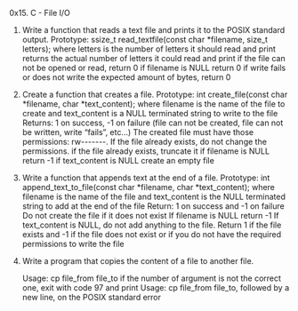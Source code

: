 0x15. C - File I/O
1. Write a function that reads a text file and prints it to the POSIX standard output.
Prototype: ssize_t read_textfile(const char *filename, size_t letters);
	where letters is the number of letters it should read and print
	returns the actual number of letters it could read and print
	if the file can not be opened or read, return 0
	if filename is NULL return 0
	if write fails or does not write the expected amount of bytes, return 0
2. Create a function that creates a file.
Prototype: int create_file(const char *filename, char *text_content);
	where filename is the name of the file to create and text_content is a NULL terminated string to write to the file
	Returns: 1 on success, -1 on failure (file can not be created, file can not be written, write “fails”, etc…)
	The created file must have those permissions: rw-------. If the file already exists, do not change the permissions.
	if the file already exists, truncate it
	if filename is NULL return -1
	if text_content is NULL create an empty file
3. Write a function that appends text at the end of a file.
Prototype: int append_text_to_file(const char *filename, char *text_content);
	where filename is the name of the file and text_content is the NULL terminated string to add at the end of the file
	Return: 1 on success and -1 on failure
	Do not create the file if it does not exist
	If filename is NULL return -1
	If text_content is NULL, do not add anything to the file. Return 1 if the file exists and -1 if the file does not exist or if you do not have the required permissions to write the file
4. Write a program that copies the content of a file to another file.

	Usage: cp file_from file_to
	if the number of argument is not the correct one, exit with code 97 and print Usage: cp file_from file_to, followed by a new line, on the POSIX standard error

